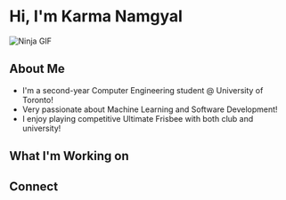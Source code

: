 # Hi, I'm Karma Namgyal

![Ninja GIF](https://www.icegif.com/wp-content/uploads/2023/07/icegif-38.gif)

## About Me
- I'm a second-year Computer Engineering student @ University of Toronto!  
- Very passionate about Machine Learning and Software Development!
- I enjoy playing competitive Ultimate Frisbee with both club and university!

## What I'm Working on 



## Connect 
